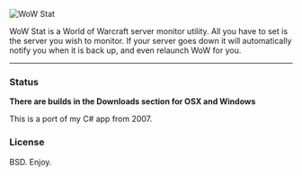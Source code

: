 ![WoW Stat](https://github.com/arzynik/wowstat/raw/master/assets/logo.png)

WoW Stat is a World of Warcraft server monitor utility. All you have to set is the server you wish to monitor. If your server goes down it will automatically notify you when it is back up, and even relaunch WoW for you.

----------------------------

### Status

**There are builds in the Downloads section for OSX and Windows**

This is a port of my C# app from 2007.

### License 
BSD. Enjoy.